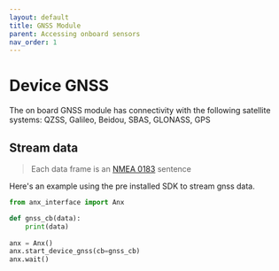 ```yaml
---
layout: default
title: GNSS Module
parent: Accessing onboard sensors
nav_order: 1
---
```


# Device GNSS

The on board GNSS module has connectivity with the following satellite systems: QZSS, Galileo, Beidou, SBAS, GLONASS, GPS

## Stream data
> Each data frame is an [NMEA 0183](https://en.wikipedia.org/wiki/NMEA_0183) sentence

Here's an example using the pre installed SDK to stream gnss data. 
```python
from anx_interface import Anx

def gnss_cb(data):
    print(data)
    
anx = Anx()
anx.start_device_gnss(cb=gnss_cb)
anx.wait()
```
